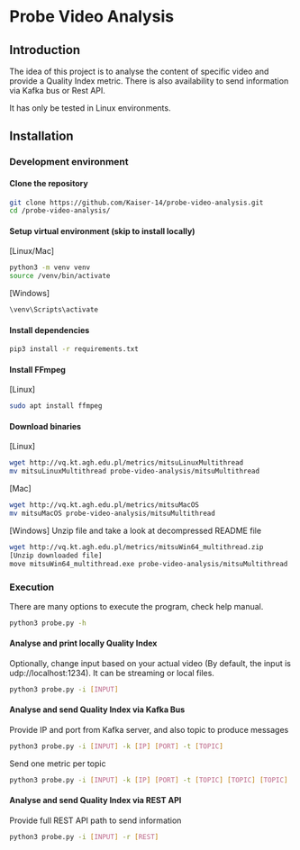 # Probe Video Analysis

## Introduction

The idea of this project is to analyse the content of specific video and provide a Quality Index metric. There is also availability to send information via Kafka bus or Rest API.

It has only be tested in Linux environments.

## Installation

### Development environment

#### Clone the repository
```bash
git clone https://github.com/Kaiser-14/probe-video-analysis.git
cd /probe-video-analysis/
```

#### Setup virtual environment (skip to install locally)
[Linux/Mac]
```bash
python3 -m venv venv
source /venv/bin/activate
```

[Windows]
```bash
\venv\Scripts\activate
```

#### Install dependencies
```bash
pip3 install -r requirements.txt
```
#### Install FFmpeg
[Linux]
```bash
sudo apt install ffmpeg
```
#### Download binaries
[Linux]
```bash
wget http://vq.kt.agh.edu.pl/metrics/mitsuLinuxMultithread
mv mitsuLinuxMultithread probe-video-analysis/mitsuMultithread
```
[Mac]
```bash
wget http://vq.kt.agh.edu.pl/metrics/mitsuMacOS
mv mitsuMacOS probe-video-analysis/mitsuMultithread
```
[Windows]
Unzip file and take a look at decompressed README file
```bash
wget http://vq.kt.agh.edu.pl/metrics/mitsuWin64_multithread.zip
[Unzip downloaded file]
move mitsuWin64_multithread.exe probe-video-analysis/mitsuMultithread
```

### Execution

There are many options to execute the program, check help manual.

```bash
python3 probe.py -h
```

#### Analyse and print locally Quality Index
Optionally, change input based on your actual video (By default, the input is udp://localhost:1234). It can be streaming or local files. 
```bash
python3 probe.py -i [INPUT]
```

#### Analyse and send Quality Index via Kafka Bus
Provide IP and port from Kafka server, and also topic to produce messages
```bash
python3 probe.py -i [INPUT] -k [IP] [PORT] -t [TOPIC]
```
Send one metric per topic
```bash
python3 probe.py -i [INPUT] -k [IP] [PORT] -t [TOPIC] [TOPIC] [TOPIC] [TOPIC] [TOPIC] 
```

#### Analyse and send Quality Index via REST API
Provide full REST API path to send information
```bash
python3 probe.py -i [INPUT] -r [REST]
```